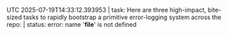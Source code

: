 UTC 2025-07-19T14:33:12.393953 | task: Here are three high-impact, bite-sized tasks to rapidly bootstrap a primitive error-logging system across the repo: | status: error: name '__file__' is not defined
